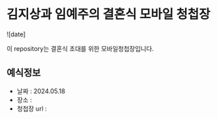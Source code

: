 # 김지상과 임예주의 결혼식 모바일 청첩장
![date]

이 repository는 결혼식 초대를 위한 모바일청첩장입니다.


## 예식정보

* 날짜 : 2024.05.18
* 장소 : 
* 청첩장 url : 

